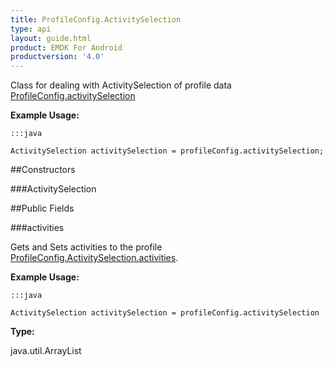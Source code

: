 ```yaml
---
title: ProfileConfig.ActivitySelection
type: api
layout: guide.html
product: EMDK For Android
productversion: '4.0'
---
```



Class for dealing with ActivitySelection of profile data [ ProfileConfig.activitySelection](../ProfileConfig#activityselection)
 
 

**Example Usage:**
	
	:::java
	
	ActivitySelection activitySelection = profileConfig.activitySelection;
	


##Constructors

###ActivitySelection



##Public Fields

###activities

Gets and Sets activities to the profile [ ProfileConfig.ActivitySelection.activities](../ProfileConfig-ActivitySelection#activities).
 
 

**Example Usage:**
	
	:::java
	
	ActivitySelection activitySelection = profileConfig.activitySelection
	


**Type:**

java.util.ArrayList












